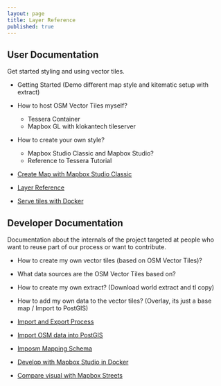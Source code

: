 ```yaml
---
layout: page
title: Layer Reference
published: true
---
```


## User Documentation

Get started styling and using vector tiles.

- Getting Started (Demo different map style and kitematic setup with extract)
- How to host OSM Vector Tiles myself?
  - Tessera Container
  - Mapbox GL with klokantech tileserver
- How to create your own style?
  - Mapbox Studio Classic and Mapbox Studio?
  - Reference to Tessera Tutorial

- [Create Map with Mapbox Studio Classic](/docs/create-map.html)
- [Layer Reference](/docs/layer-reference.html)
- [Serve tiles with Docker](/docs/tileserver-kitematic.html)

## Developer Documentation

Documentation about the internals of the project targeted at people
who want to reuse part of our process or want to contribute.

- How to create my own vector tiles (based on OSM Vector Tiles)?
- What data sources are the OSM Vector Tiles based on?
- How to create my own extract? (Download world extract and tl copy)
- How to add my own data to the vector tiles? (Overlay, its just a base map / Import to PostGIS)

- [Import and Export Process](/docs/docker-based-process.html)
- [Import OSM data into PostGIS](/docs/import.html)
- [Imposm Mapping Schema](/docs/imposm-schema.html)
- [Develop with Mapbox Studio in Docker](/docs/mapbox-studio-in-docker.html)
- [Compare visual with Mapbox Streets](/docs/compare-visual.html)
